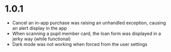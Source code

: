 # 1.0.1

- Cancel an in-app purchase was raising an unhandled exception, causing an alert display in the app
- When scanning a pupil member card, the loan form was displayed in a jerky way (while functional)
- Dark mode was not working when forced from the user settings